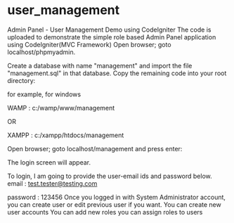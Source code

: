 # user_management
Admin Panel - User Management Demo using CodeIgniter
The code is uploaded to demonstrate the simple role based Admin Panel application using CodeIgniter(MVC Framework)
Open browser; goto localhost/phpmyadmin.

Create a database with name "management" and import the file "management.sql" in that database.
Copy the remaining code into your root directory:

for example, for windows

WAMP : c:/wamp/www/management

OR

XAMPP : c:/xampp/htdocs/management

Open browser; goto localhost/management and press enter:

The login screen will appear.

To login, I am going to provide the user-email ids and password below.
email : test.tester@testing.com

password : 123456
Once you logged in with System Administrator account, you can create user or edit previous user if you want.
You can create new user accounts
You can add new roles
you can assign roles to users
